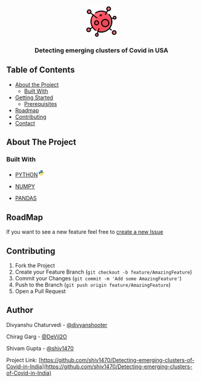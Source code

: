 
<br />
<p align="center">
  <a href="https://github.com/shiv1470/Detecting-emerging-clusters-of-Covid-in-India">
    <img src="virus.png" alt="Logo" width="80" height="80">
  </a>

  <h3 align="center">Detecting emerging clusters of Covid in USA</h3>

</p>


## Table of Contents

* [About the Project](#about-the-project)
  * [Built With](#built-with)
* [Getting Started](#getting-started)
  * [Prerequisites](#prerequisites)
* [Roadmap](#roadmap)
* [Contributing](#contributing)
* [Contact](#contact)

## About The Project

### Built With

* [PYTHON](https://www.python.org/)<code><img height="20" src="https://raw.githubusercontent.com/github/explore/80688e429a7d4ef2fca1e82350fe8e3517d3494d/topics/python/python.png"></code>

* [NUMPY](https://www.numpy.org/)

* [PANDAS](https://pandas.pydata.org/)

## RoadMap
If you want to see a new feature feel free to [create a new Issue](https://github.com/DeVil2O/Movie_Booking_System/issues/new)

## Contributing

1. Fork the Project
2. Create your Feature Branch (`git checkout -b feature/AmazingFeature`)
3. Commit your Changes (`git commit -m 'Add some AmazingFeature'`)
4. Push to the Branch (`git push origin feature/AmazingFeature`)
5. Open a Pull Request

## Author

Divyanshu Chaturvedi - [@divyanshooter](https://github.com/divyanshooter)

Chirag Garg - [@DeVil2O](https://github.com/DeVil2O)

Shivam Gupta - [@shiv1470](https://github.com/shiv1470)

Project Link: [https://github.com/shiv1470/Detecting-emerging-clusters-of-Covid-in-India](https://github.com/shiv1470/Detecting-emerging-clusters-of-Covid-in-India)


